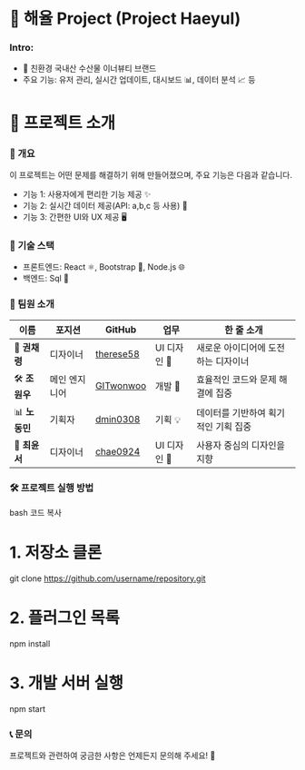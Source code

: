 # 🚀 해율 Project (Project Haeyul)
### Intro: 
- 🌱 친환경 국내산 수산물 이너뷰티 브랜드 
- 주요 기능: 유저 관리, 실시간 업데이트, 대시보드 📊, 데이터 분석 📈 등


# 📝 프로젝트 소개
### 📌 개요
이 프로젝트는 어떤 문제를 해결하기 위해 만들어졌으며, 주요 기능은 다음과 같습니다.

- 기능 1: 사용자에게 편리한 기능 제공 ✨
- 기능 2: 실시간 데이터 제공(API: a,b,c 등 사용) 📡
- 기능 3: 간편한 UI와 UX 제공 🖥️
### 📂 기술 스택
- 프론트엔드: React ⚛️, Bootstrap 🎨, Node.js 🌐
- 백엔드: Sql 🚀

### 👥 팀원 소개
| 이름          | 포지션       | GitHub                                      | 업무       | 한 줄 소개                    |
|--------------|------------|---------------------------------------------|------------|-------------------------------|
| 🎨 **권채령** | 디자이너       | [therese58](https://github.com/therese58)      | UI 디자인 🎨    | 새로운 아이디어에 도전하는 디자이너 |
| 🛠️ **조원우** | 메인 엔지니어     | [GITwonwoo](https://github.com/GITwonwoo)      | 개발 🔧 | 효율적인 코드와 문제 해결에 집중 |
| 📊 **노동민** | 기획자 | [dmin0308](https://github.com/dmin0308)      | 기획 💡| 데이터를 기반하여 획기적인 기획 집중  |
| 🎨 **최윤서** | 디자이너 | [chae0924](https://github.com/chae0924)      | UI 디자인 🎨 | 사용자 중심의 디자인을 지향  |

### 🛠️ 프로젝트 실행 방법
bash
코드 복사
# 1. 저장소 클론
git clone https://github.com/username/repository.git

# 2. 플러그인 목록
npm install

# 3. 개발 서버 실행
npm start
### 📞 문의
프로젝트와 관련하여 궁금한 사항은 언제든지 문의해 주세요! 💌
